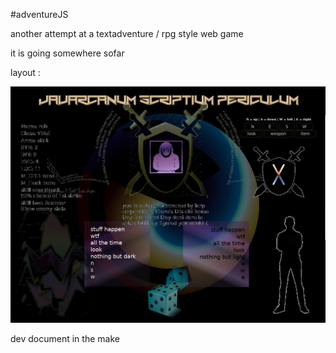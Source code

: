 #adventureJS

another attempt at a textadventure / rpg style web game

it is going somewhere sofar

layout :

![raw-layout](img/layout.png)

dev document in the make